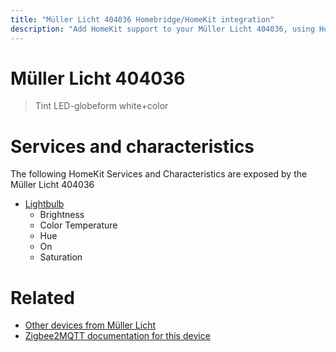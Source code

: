 ```yaml
---
title: "Müller Licht 404036 Homebridge/HomeKit integration"
description: "Add HomeKit support to your Müller Licht 404036, using Homebridge, Zigbee2MQTT and homebridge-z2m."
---
```

<!---
This file has been GENERATED using src/docgen/docgen.ts
DO NOT EDIT THIS FILE MANUALLY!
-->
# Müller Licht 404036
> Tint LED-globeform white+color


# Services and characteristics
The following HomeKit Services and Characteristics are exposed by
the Müller Licht 404036

* [Lightbulb](../../light.md)
  * Brightness
  * Color Temperature
  * Hue
  * On
  * Saturation


# Related
* [Other devices from Müller Licht](../index.md#muller_licht)
* [Zigbee2MQTT documentation for this device](https://www.zigbee2mqtt.io/devices/404036.html)